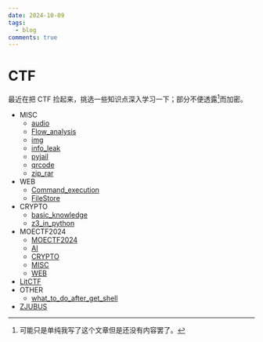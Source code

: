 ```yaml
---
date: 2024-10-09
tags:
  - blog
comments: true
---
```

# CTF

最近在把 CTF 捡起来，挑选一些知识点深入学习一下；部分不便透露[^1]而加密。

[^1]: 可能只是单纯我写了这个文章但是还没有内容罢了。

 - MISC
     - [audio](MISC/audio.md)
     - [Flow_analysis](MISC/Flow_analysis.md)
     - [img](MISC/img.md)
     - [info_leak](MISC/info_leak.md)
     - [pyjail](MISC/pyjail.md)
     - [qrcode](MISC/qrcode.md)
     - [zip_rar](MISC/zip_rar.md)
 - WEB
     - [Command_execution](WEB/Command_execution.md)
     - [FileStore](WEB/FileStore.md)
 - CRYPTO
     - [basic_knowledge](CRYPTO/basic_knowledge.md)
     - [z3_in_python](CRYPTO/z3_in_python.md)
 - MOECTF2024
     - [MOECTF2024](MOECTF2024/README.md)
     - [AI](MOECTF2024/AI.md)
     - [CRYPTO](MOECTF2024/CRYPTO.md)
     - [MISC](MOECTF2024/MISC.md)
     - [WEB](MOECTF2024/WEB.md)
 - [LitCTF](LitCTF/LitCTF2024.md)
 - OTHER
     - [what_to_do_after_get_shell](OTHER/what_to_do_after_get_shell.md)
 - [ZJUBUS](ZJUBUS/ACTF2016.md)